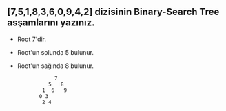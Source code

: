 ## [7,5,1,8,3,6,0,9,4,2] dizisinin Binary-Search Tree asşamlarını yazınız.

- Root 7'dir. 
- Root'un solunda 5 bulunur.
- Root'un sağında 8 bulunur.

                  7
                5   8
              1  6   9
             0 3  
              2 4
